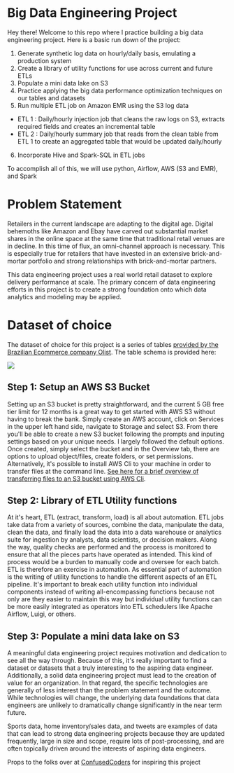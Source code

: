 # Big Data Engineering Project
Hey there! Welcome to this repo where I practice building a big data engineering project. Here is a basic run down of the project:

1. Generate synthetic log data on hourly/daily basis, emulating a production system
2. Create a library of utility functions for use across current and future ETLs
3. Populate a mini data lake on S3 
4. Practice applying the big data performance optimization techniques on our tables and datasets
5. Run multiple ETL job on Amazon EMR using the S3 log data
  * ETL 1 : Daily/hourly injection job that cleans the raw logs on S3, extracts required fields and creates an incremental table
  * ETL 2 : Daily/hourly summary job that reads from the clean table from ETL 1 to create an aggregated table that would be updated daily/hourly
6. Incorporate Hive and Spark-SQL in ETL jobs

To accomplish all of this, we will use python, Airflow, AWS (S3 and EMR), and Spark

# Problem Statement
Retailers in the current landscape are adapting to the digital age. Digital behemoths like Amazon and Ebay have carved out substantial market shares in the online space at the same time that traditional retail venues are in decline. In this time of flux, an omni-channel approach is necessary. This is especially true for retailers that have invested in an extensive brick-and-mortar portfolio and strong relationships with brick-and-mortar partners. 

This data engineering project uses a real world retail dataset to explore delivery performance at scale. The primary concern of data engineering efforts in this project is to create a strong foundation onto which data analytics and modeling may be applied. 

# Dataset of choice
The dataset of choice for this project is a series of tables [provided by the Brazilian Ecommerce company Olist](https://www.kaggle.com/olistbr/brazilian-ecommerce/home#olist_orders_dataset.csvhttps://www.kaggle.com/olistbr/brazilian-ecommerce/home#olist_orders_dataset.csv). The table schema is provided here:

![](https://i.imgur.com/HRhd2Y0.png)



## Step 1: Setup an AWS S3 Bucket
Setting up an S3 bucket is pretty straightforward, and the current 5 GB free tier limit for 12 months is a great way to get started with AWS S3 without having to break the bank. Simply create an AWS account, click on Services in the upper left hand side, navigate to Storage and select S3. From there you'll be able to create a new S3 bucket following the prompts and inputing settings based on your unique needs. I largely followed the default options. Once created, simply select the bucket and in the Overview tab, there are options to upload object/files, create folders, or set permissions. Alternatively, it's possible to install AWS Cli to your machine in order to transfer files at the command line. [See here for a brief overview of transferring files to an S3 bucket using AWS Cli](https://confusedcoders.com/data-engineering/how-to-copy-kaggle-data-to-amazon-s3).

## Step 2: Library of ETL Utility functions
At it's heart, ETL (extract, transform, load) is all about automation. ETL jobs take data from a variety of sources, combine the data, manipulate the data, clean the data, and finally load the data into a data warehouse or analytics suite for ingestion by analysts, data scientists, or decision makers. Along the way, quality checks are performed and the process is monitored to ensure that all the pieces parts have operated as intended. This kind of process would be a burden to manually code and oversee for each batch. ETL is therefore an exercise in automation. As essential part of automation is the writing of utility functions to handle the different aspects of an ETL pipeline. It's important to break each utility function into individual components instead of writing all-encompassing functions because not only are they easier to maintain this way but individual utility functions can be more easily integrated as operators into ETL schedulers like Apache Airflow, Luigi, or others. 

## Step 3: Populate a mini data lake on S3
A meaningful data engineering project requires motivation and dedication to see all the way through. Because of this, it's really important to find a dataset or datasets that a truly interesting to the aspiring data engineer. Additionally, a solid data engineering project must lead to the creation of value for an organization. In that regard, the specific technologies are generally of less interest than the problem statement and the outcome. While technologies will change, the underlying data foundations that data engineers are unlikely to dramatically change significantly in the near term future. 

Sports data, home inventory/sales data, and tweets are examples of data that can lead to strong data engineering projects because they are updated frequently, large in size and scope, require lots of post-processing, and are often topically driven around the interests of aspiring data engineers. 






Props to the folks over at [ConfusedCoders](https://confusedcoders.com/) for inspiring this project
